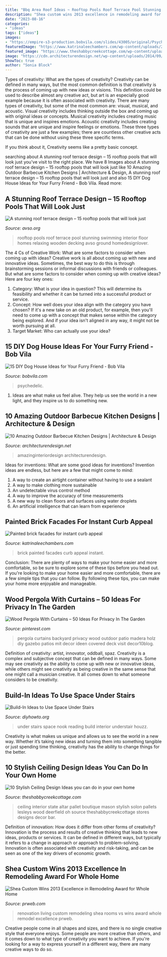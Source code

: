 ```yaml
---
title: "Bbq Area Roof Ideas ~ Rooftop Pools Roof Terrace Pool Stunning Swimming Interior Floor Homes Relaxing Wooden Decking Avso Ground Homedesignlover"
description: "Shea custom wins 2013 excellence in remodeling award for whole home"
date: "2023-08-16"
categories:
- "ideas"
tags: ["ideas"]
images:
- "https://empire-s3-production.bobvila.com/slides/43005/original/Psychedelic_Paint_job_dog_house.jpg?1624446691"
featuredImage: "https://www.katrinaleechambers.com/wp-content/uploads/2017/11/b082aa319d7481f59b99ec63982ac981.jpg"
featured_image: "https://www.theshabbycreekcottage.com/wp-content/uploads/2017/01/gorgeous-ceiling-made-from-pallets.jpg"
image: "https://cdn.architecturendesign.net/wp-content/uploads/2014/09/1074.jpg"
ShowToc: true
author: "Sonia Block"
---
```



Types of creativity: What are the types of creativity?
Creativity can be defined in many ways, but the most common definition is that creativity is the process of coming up with new ideas or visions. This definition could be used to describe almost any creative act, but art is an especially good example because it is often associated with creativity.
There are many types of creativity, but some of the most common are: visual, musical, and acoustic. Visual creativity includes thinking outside the box and coming up with original ideas or concepts. Musical creativity includes creating music that is unique and inspires emotions. Acoustic creativity includes creating sounds that are unique and inspire feelings or emotions. These three types of creativity are just a few examples; there are countless other creative acts that can be done without using these three specific terms.

If you think about it, Creativity seems like a pretty basic concept.

	

		
searching about A stunning roof terrace design – 15 rooftop pools that will look just you've visit to the right place. We have 8 Images about A stunning roof terrace design – 15 rooftop pools that will look just like 10 Amazing Outdoor Barbecue Kitchen Designs | Architecture &amp; Design, A stunning roof terrace design – 15 rooftop pools that will look just and also 15 DIY Dog House Ideas for Your Furry Friend - Bob Vila. Read more:
		
    
## A Stunning Roof Terrace Design – 15 Rooftop Pools That Will Look Just

<img loading=lazy src="http://www.avso.org/wp-content/uploads/2014/11/a-stunning-roof-terrace-design-15-rooftop-pools-that-will-look-just-1415628445.jpg" onerror="this.onerror=null;this.src='https://tse1.mm.bing.net/th?id=OIP.8K0ho7F7TV0ibCBi__bURgHaDC&amp;pid=15.1';" alt="A stunning roof terrace design – 15 rooftop pools that will look just">

_Source: avso.org_

>rooftop pools roof terrace pool stunning swimming interior floor homes relaxing wooden decking avso ground homedesignlover. 

	

The 4 Cs of Creative Work: What are some factors to consider when coming up with ideas?
Creative work is all about coming up with new and innovative ideas. Sometimes, the best way to do this is through brainstorming sessions or informal discussions with friends or colleagues. But what are some factors to consider when coming up with creative ideas? Here are four key ones:
1. Category: What is your idea in question? This will determine its feasibility and whether it can be turned into a successful product or service.
2. Concept: How well does your idea align with the category you have chosen? If it's a new take on an old product, for example, then you'll need to come up with a concept that makes sense within the category being explored. And if your idea isn't aligned in any way, it might not be worth pursuing at all.
3. Target Market: Who can actually use your idea?

    
## 15 DIY Dog House Ideas For Your Furry Friend - Bob Vila

<img loading=lazy src="https://empire-s3-production.bobvila.com/slides/43005/original/Psychedelic_Paint_job_dog_house.jpg?1624446691" onerror="this.onerror=null;this.src='https://tse1.mm.bing.net/th?id=OIP.aqIeD_-WrEaan8xOlZXknQHaJ4&amp;pid=15.1';" alt="15 DIY Dog House Ideas for Your Furry Friend - Bob Vila">

_Source: bobvila.com_

>psychedelic. 

	

1. Ideas are what make us feel alive. They help us see the world in a new light, and they inspire us to do something new.

    
## 10 Amazing Outdoor Barbecue Kitchen Designs | Architecture &amp; Design

<img loading=lazy src="https://cdn.architecturendesign.net/wp-content/uploads/2014/09/1074.jpg" onerror="this.onerror=null;this.src='https://tse4.mm.bing.net/th?id=OIP.KHGW3xsA_SOYUaSNyiPqTAHaLG&amp;pid=15.1';" alt="10 Amazing Outdoor Barbecue Kitchen Designs | Architecture &amp; Design">

_Source: architecturendesign.net_

>amazinginteriordesign architecturendesign. 

	

Ideas for inventions: What are some good ideas for inventions?
Invention ideas are endless, but here are a few that might come to mind:
1. A way to create an airtight container without having to use a sealant 
2. A way to make clothing more sustainable 
3. An undetectable virus control method 
4. A way to improve the accuracy of time measurements 
5. A new way to clean floors and surfaces using water droplets 
6. An artificial intelligence that can learn from experience 

    
## Painted Brick Facades For Instant Curb Appeal

<img loading=lazy src="https://www.katrinaleechambers.com/wp-content/uploads/2017/11/b082aa319d7481f59b99ec63982ac981.jpg" onerror="this.onerror=null;this.src='https://tse4.mm.bing.net/th?id=OIP.g7ruoCqLVRlh-1JYeLkvAQHaJ4&amp;pid=15.1';" alt="Painted brick facades for instant curb appeal">

_Source: katrinaleechambers.com_

>brick painted facades curb appeal instant. 

	

Conclusion: There are plenty of ways to make your home easier and more comfortable, so be sure to explore some of these tips before you head out.
If you're looking to make your home easier and more comfortable, there are a few simple tips that you can follow. By following these tips, you can make your home more enjoyable and manageable.

    
## Wood Pergola With Curtains – 50 Ideas For Privacy In The Garden

<img loading=lazy src="https://i.pinimg.com/736x/53/89/e7/5389e7a1cd29fcd07d9fdfce8452e605--pergola-curtains-backyard-pergola.jpg" onerror="this.onerror=null;this.src='https://tse2.mm.bing.net/th?id=OIP.zoYqGgv0Qy9a3TB8Z3MOFAHaKN&amp;pid=15.1';" alt="Wood Pergola With Curtains – 50 Ideas For Privacy In The Garden">

_Source: pinterest.com_

>pergola curtains backyard privacy wood outdoor patio madera holz diy gazebo patios mit decor ideen covered deck visit decor10blog. 

	

Definition of creativity: artist, innovator, oddball, spaz.
Creativity is a complex and subjective concept that can be defined in many ways. Some may see creativity as the ability to come up with new or innovative ideas, while others might see creativity as being creative in the same sense that one might call a musician creative. It all comes down to what someone considers to be creativity.

    
## Build-In Ideas To Use Space Under Stairs

<img loading=lazy src="http://www.diyhowto.org/wp-content/uploads/Understair-Reading-Nook-20-Build-In-Ideas-to-Use-Space-Under-Stairs-DIYHowto.jpg" onerror="this.onerror=null;this.src='https://tse4.mm.bing.net/th?id=OIP.uTcHFnGhY2n-0vZuJ9KFQAHaJ8&amp;pid=15.1';" alt="Build-In Ideas to Use Space Under Stairs">

_Source: diyhowto.org_

>under stairs space nook reading build interior understair houzz. 

	

Creativity is what makes us unique and allows us to see the world in a new way. Whether it’s taking new ideas and turning them into something tangible or just spending time thinking, creativity has the ability to change things for the better.

    
## 10 Stylish Ceiling Design Ideas You Can Do In Your Own Home

<img loading=lazy src="https://www.theshabbycreekcottage.com/wp-content/uploads/2017/01/gorgeous-ceiling-made-from-pallets.jpg" onerror="this.onerror=null;this.src='https://tse4.mm.bing.net/th?id=OIP.wCbcMDzD4KcxF_ZcXn3pBwHaLH&amp;pid=15.1';" alt="10 Stylish Ceiling Design Ideas you can do in your own home">

_Source: theshabbycreekcottage.com_

>ceiling interior state altar pallet boutique mason stylish solon pallets lesleys wood deerfield oh source theshabbycreekcottage stores designs decor bar. 

	

Definition of innovation: How does it differ from other forms of creativity?
Innovation is the process and results of creative thinking that leads to new ideas, products or services. It can be defined in different ways, but typically it refers to a change in approach or approach to problem-solving. Innovation is often associated with creativity and risk-taking, and can be seen as one of the key drivers of economic growth.

    
## Shea Custom Wins 2013 Excellence In Remodeling Award For Whole Home

<img loading=lazy src="http://ww1.prweb.com/prfiles/2012/11/26/10705865/Family_Room2.jpg" onerror="this.onerror=null;this.src='https://tse3.mm.bing.net/th?id=OIP.IpcpgKiE-ZM8kNs4hQMPSgHaE1&amp;pid=15.1';" alt="Shea Custom Wins 2013 Excellence in Remodeling Award for Whole Home">

_Source: prweb.com_

>renovation living custom remodeling shea rooms vs wins award whole remodel excellence prweb. 

	

Creative people come in all shapes and sizes, and there is no single creative style that everyone enjoys. Some people are more creative than others, and it comes down to what type of creativity you want to achieve. If you're looking for a way to express yourself in a different way, there are many creative ways to do so.

